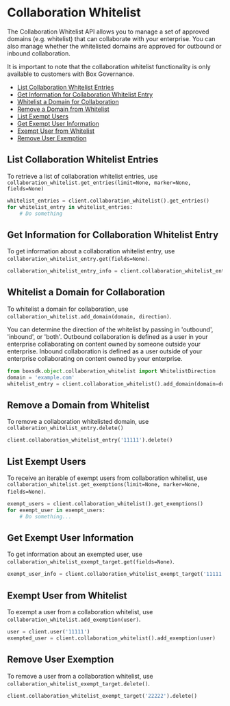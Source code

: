 Collaboration Whitelist
=======================

The Collaboration Whitelist API allows you to manage a set of approved domains (e.g. whitelist) that can collaborate with your enterprise. You can also manage whether the whitelisted domains are approved for outbound or inbound collaboration.

It is important to note that the collaboration whitelist functionality is only available to customers with Box Governance.

<!-- START doctoc generated TOC please keep comment here to allow auto update -->
<!-- DON'T EDIT THIS SECTION, INSTEAD RE-RUN doctoc TO UPDATE -->


- [List Collaboration Whitelist Entries](#list-collaboration-whitelist-entries)
- [Get Information for Collaboration Whitelist Entry](#get-information-for-collaboration-whitelist-entry)
- [Whitelist a Domain for Collaboration](#whitelist-a-domain-for-collaboration)
- [Remove a Domain from Whitelist](#remove-a-domain-from-whitelist)
- [List Exempt Users](#list-exempt-users)
- [Get Exempt User Information](#get-exempt-user-information)
- [Exempt User from Whitelist](#exempt-user-from-whitelist)
- [Remove User Exemption](#remove-user-exemption)

<!-- END doctoc generated TOC please keep comment here to allow auto update -->

List Collaboration Whitelist Entries
------------------------------------

To retrieve a list of collaboration whitelist entries, use `collaboration_whitelist.get_entries(limit=None, marker=None, fields=None)`

```python
whitelist_entries = client.collaboration_whitelist().get_entries()
for whitelist_entry in whitelist_entries:
    # Do something
```

Get Information for Collaboration Whitelist Entry
-------------------------------------------------

To get information about a collaboration whitelist entry, use `collaboration_whitelist_entry.get(fields=None)`.

```python
collaboration_whitelist_entry_info = client.collaboration_whitelist_entry('11111').get()
```

Whitelist a Domain for Collaboration
------------------------------------

To whitelist a domain for collaboration, use `collaboration_whitelist.add_domain(domain, direction)`.

You can determine the direction of the whitelist by passing in 'outbound', 'inbound', or 'both'. Outbound collaboration is defined as
a user in your enterprise collaborating on content owned by someone outside your enterprise. Inbound collaboration is defined as a user outside of your enterprise collaborating on content owned by your enterprise.

```python
from boxsdk.object.collaboration_whitelist import WhitelistDirection
domain = 'example.com'
whitelist_entry = client.collaboration_whitelist().add_domain(domain=domain, direction=WhitelistDirection.INBOUND)
```

Remove a Domain from Whitelist
------------------------------

To remove a collaboration whitelisted domain, use `collaboration_whitelist_entry.delete()`

```python
client.collaboration_whitelist_entry('11111').delete()
```

List Exempt Users
-----------------

To receive an iterable of exempt users from collaboration whitelist, use `collaboration_whitelist.get_exemptions(limit=None, marker=None, fields=None)`.

```python
exempt_users = client.collaboration_whitelist().get_exemptions()
for exempt_user in exempt_users:
    # Do something...
```

Get Exempt User Information
---------------------------

To get information about an exempted user, use `collaboration_whitelist_exempt_target.get(fields=None)`.

```python
exempt_user_info = client.collaboration_whitelist_exempt_target('11111').get()
```

Exempt User from Whitelist
--------------------------

To exempt a user from a collaboration whitelist, use `collaboration_whitelist.add_exemption(user)`.

```python
user = client.user('11111')
exempted_user = client.collaboration_whitelist().add_exemption(user)
```

Remove User Exemption
---------------------

To remove a user from a collaboration whitelist, use `collaboration_whitelist_exempt_target.delete()`.

```python
client.collaboration_whitelist_exempt_target('22222').delete()
```
